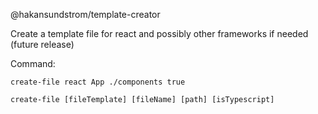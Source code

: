 @hakansundstrom/template-creator

Create a template file for react and possibly other frameworks if needed (future release)

Command:

`create-file react App ./components true`

`create-file [fileTemplate] [fileName] [path] [isTypescript]`